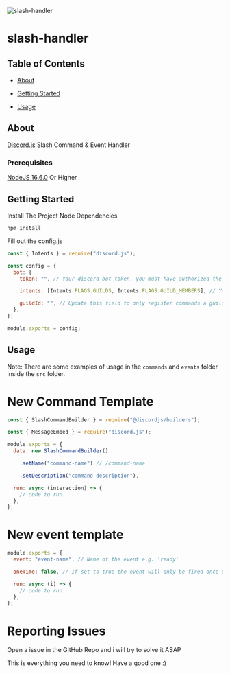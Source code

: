 ![slash-handler](https://i.imgur.com/J5JMYVD.png)

# slash-handler

## Table of Contents

- [About](#about)

- [Getting Started](#getting_started)

- [Usage](#usage)

## About <a  name = "about"></a>

[Discord.js](https://discord.js.org/) Slash Command & Event Handler

### Prerequisites

[NodeJS 16.6.0](https://nodejs.org/es/download/current/) Or Higher

## Getting Started

Install The Project Node Dependencies

```
npm install
```

Fill out the config.js

```js
const { Intents } = require("discord.js");

const config = {
  bot: {
    token: "", // Your discord bot token, you must have authorized the bot with the application.commands scope in order to use slash commands

    intents: [Intents.FLAGS.GUILDS, Intents.FLAGS.GUILD_MEMBERS], // You can find the available intents on https://discord.js.org/#/docs/main/stable/class/Intents?scrollTo=s-FLAGS

    guildId: "", // Update this field to only register commands a guild, this will make the commands to load instantly in the selected gulld (Optional)
  },
};

module.exports = config;
```

## Usage <a  name = "usage"></a>

Note: There are some examples of usage in the `commands` and `events` folder inside the `src` folder.

# New Command Template

```js
const { SlashCommandBuilder } = require("@discordjs/builders");

const { MessageEmbed } = require("discord.js");

module.exports = {
  data: new SlashCommandBuilder()

    .setName("command-name") // /command-name

    .setDescription("command description"),

  run: async (interaction) => {
    // code to run
  },
};
```

# New event template

```js
module.exports = {
  event: "event-name", // Name of the event e.g. 'ready'

  oneTime: false, // If set to true the event will only be fired once until the client is restarted

  run: async (i) => {
    // code to run
  },
};
```

# Reporting Issues
Open a issue in the GitHub Repo and i will try to solve it ASAP

This is everything you need to know! Have a good one :)
